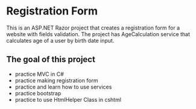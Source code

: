 # Registration Form
This is an ASP.NET Razor project that creates a registration form for a website with fields validation. The project has AgeCalculation service that calculates age of a user by birth date input.

## The goal of this project
- practice MVC in C#
- practice making registration form
- practice and learn how to use services
- practice bootstrap
- practice to use HtmlHelper Class in cshtml 

